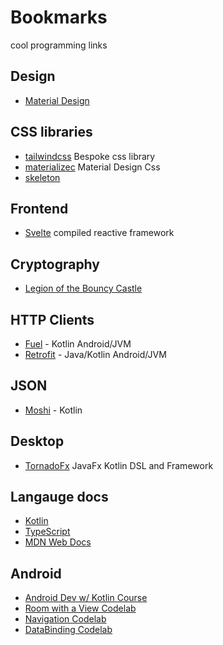 # Bookmarks
cool programming links

## Design
- [Material Design](https://material.io/)

## CSS libraries 
- [tailwindcss](https://tailwindcss.com/) Bespoke css library
- [materializec](https://materializecss.com/) Material Design Css
- [skeleton](http://getskeleton.com/)

## Frontend
- [Svelte](https://svelte.dev/) compiled reactive framework 

## Cryptography
- [Legion of the Bouncy Castle](https://bouncycastle.org/)

## HTTP Clients
- [Fuel]() - Kotlin Android/JVM
- [Retrofit]() - Java/Kotlin Android/JVM

## JSON
- [Moshi]() - Kotlin

## Desktop
- [TornadoFx](https://tornadofx.io/) JavaFx Kotlin DSL and Framework

## Langauge docs
- [Kotlin](https://kotlinlang.org/)
- [TypeScript](https://www.typescriptlang.org/)
- [MDN Web Docs](https://developer.mozilla.org/en-US/)

## Android
- [Android Dev w/ Kotlin Course](https://www.udacity.com/course/developing-android-apps-with-kotlin--ud9012)
- [Room with a View Codelab](https://codelabs.developers.google.com/codelabs/android-room-with-a-view-kotlin)
- [Navigation Codelab](https://codelabs.developers.google.com/codelabs/android-navigation)
- [DataBinding Codelab](https://codelabs.developers.google.com/codelabs/android-databinding)

